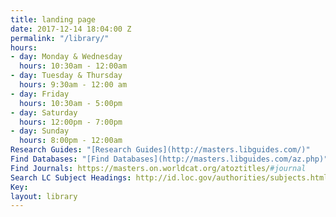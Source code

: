```yaml
---
title: landing page
date: 2017-12-14 18:04:00 Z
permalink: "/library/"
hours:
- day: Monday & Wednesday
  hours: 10:30am - 12:00am
- day: Tuesday & Thursday
  hours: 9:30am - 12:00 am
- day: Friday
  hours: 10:30am - 5:00pm
- day: Saturday
  hours: 12:00pm - 7:00pm
- day: Sunday
  hours: 8:00pm - 12:00am
Research Guides: "[Research Guides](http://masters.libguides.com/)"
Find Databases: "[Find Databases](http://masters.libguides.com/az.php)"
Find Journals: https://masters.on.worldcat.org/atoztitles/#journal
Search LC Subject Headings: http://id.loc.gov/authorities/subjects.html
Key: 
layout: library
---
```



